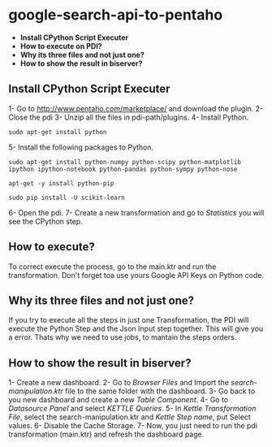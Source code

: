 # google-search-api-to-pentaho

- **Install CPython Script Executer**
- **How to execute on PDI?**
- **Why its three files and not just one?**
- **How to show the result in biserver?**

## Install CPython Script Executer

1- Go to http://www.pentaho.com/marketplace/ and download the plugin.
2- Close the pdi
3- Unzip all the files in pdi-path/plugins.
4- Install Python.
```
sudo apt-get install python
```
5- Install the following packages to Python.
```
sudo apt-get install python-numpy python-scipy python-matplotlib ipython ipython-notebook python-pandas python-sympy python-nose
```
```
apt-get -y install python-pip
```
```
sudo pip install -U scikit-learn
```
6- Open the pdi.
7- Create a new transformation and go to *Statistics* you will see the CPython step.

## How to execute?

To correct execute the process, go to the main.ktr and run the transformation. Don't forget toa use yours Google API Keys on Python code.

## Why its three files and not just one?

If you try to execute all the steps in just one Transformation, the PDI will execute the Python Step and the Json Input step together. This will give you a error. Thats why we need to use jobs, to mantain the steps orders.

## How to show the result in biserver?

1- Create a new dashboard.
2- Go to *Browser Files* and Import the *search-manipulation.ktr* file to the same folder with the dashboard.
3- Go back to you new dashboard and create a new *Table Component*.
4- Go to *Datasource Panel* and select *KETTLE Queries*.
5- In *Kettle Transformation File*, select the search-manipulation.ktr and *Kettle Step name*, put Select values.
6- Disable the Cache Storage.
7- Now, you just need to run the pdi transformation (main.ktr) and refresh the dashboard page.